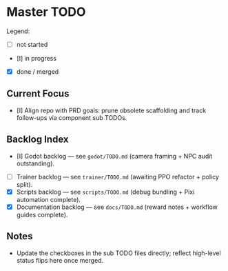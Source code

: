 # Master TODO

Legend:
- [ ] not started
- [I] in progress
- [x] done / merged

## Current Focus
- [I] Align repo with PRD goals: prune obsolete scaffolding and track follow-ups via component sub TODOs.

## Backlog Index
- [I] Godot backlog — see `godot/TODO.md` (camera framing + NPC audit outstanding).
- [ ] Trainer backlog — see `trainer/TODO.md` (awaiting PPO refactor + policy split).
- [x] Scripts backlog — see `scripts/TODO.md` (debug bundling + Pixi automation complete).
- [x] Documentation backlog — see `docs/TODO.md` (reward notes + workflow guides complete).

## Notes
- Update the checkboxes in the sub TODO files directly; reflect high-level status flips here once merged.
